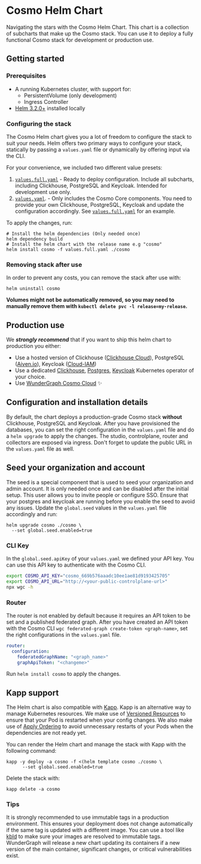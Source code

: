 # Cosmo Helm Chart

Navigating the stars with the Cosmo Helm Chart. This chart is a collection of subcharts that make up the Cosmo stack.
You can use it to deploy a fully functional Cosmo stack for development or production use.

## Getting started

### Prerequisites

- A running Kubernetes cluster, with support for:
    - PersistentVolume (only development)
    - Ingress Controller
- [Helm 3.2.0+](https://helm.sh/docs/intro/install/) installed locally

### Configuring the stack

The Cosmo Helm chart gives you a lot of freedom to configure the stack to suit your needs.
Helm offers two primary ways to configure your stack, statically by passing a `values.yaml` file or dynamically by offering input via the CLI.

For your convenience, we included two different value presets:

1. [`values.full.yaml`](values.full.yaml) - Ready to deploy configuration. Include all subcharts, including Clickhouse, PostgreSQL and Keycloak. Intended for development use only.
2. [`values.yaml`](values.yaml). - Only includes the Cosmo Core components. You need to provide your own Clickhouse, PostgreSQL, Keycloak and update the configuration accordingly. See [`values.full.yaml`](values.full.yaml) for an example.

To apply the changes, run:

```shell
# Install the helm dependencies (Only needed once)
helm dependency build
# Install the helm chart with the release name e.g "cosmo"
helm install cosmo -f values.full.yaml ./cosmo
```

### Removing stack after use
In order to prevent any costs, you can remove the stack after use with:

```shell
helm uninstall cosmo
```

**Volumes might not be automatically removed, so you may need to manually remove them with `kubectl delete pvc -l release=my-release`.**

## Production use

We ***strongly recommend*** that if you want to ship this helm chart to production you either:
- Use a hosted version of Clickhouse ([Clickhouse Cloud](https://clickhouse.com/)), PostgreSQL ([Aiven.io](https://aiven.io/postgresql)), Keycloak ([Cloud-IAM](https://www.cloud-iam.com/))
- Use a dedicated [Clickhouse](https://github.com/Altinity/clickhouse-operator), [Postgres](https://github.com/zalando/postgres-operator), [Keycloak](https://www.keycloak.org/operator/installation) Kubernetes operator of your choice.
- Use [WunderGraph Cosmo Cloud](https://cosmo.wundergraph.com/login) ✨

## Configuration and installation details

By default, the chart deploys a production-grade Cosmo stack **without** Clickhouse, PostgreSQL and Keycloak.
After you have provisioned the databases, you can set the right configuration in the `values.yaml` file and do a `helm upgrade` to apply the changes.
The studio, controlplane, router and collectors are exposed via ingress. Don't forget to update the public URL in the `values.yaml` file as well.

## Seed your organization and account

The seed is a special component that is used to seed your organization and admin account. It is only needed once and can be disabled after the initial setup. This user allows you to invite people or configure SSO. Ensure that your postgres and keycloak are running before you enable the seed to avoid any issues.
Update the `global.seed` values in the `values.yaml` file accordingly and run:

```shell
helm upgrade cosmo ./cosmo \
  --set global.seed.enabled=true
```

### CLI Key

In the `global.seed.apiKey` of your `values.yaml` we defined your API key. You can use this API key to authenticate with the Cosmo CLI.

```sh
export COSMO_API_KEY="cosmo_669b576aaadc10ee1ae81d9193425705"
export COSMO_API_URL="http://<your-public-controlplane-url>"
npx wgc -h
```

### Router
The router is not enabled by default because it requires an API token to be set and a published federated graph. After you have created an API token with the Cosmo CLI `wgc federated-graph create-token <graph-name>`, set the right configurations in the `values.yaml` file.

```yaml
router:
  configuration:
    federatedGraphName: "<graph_name>"
    graphApiToken: "<changeme>"
```

Run `helm install cosmo` to apply the changes.

## Kapp support

The Helm chart is also compatible with [Kapp](https://get-kapp.io/). Kapp is an alternative way to manage Kubernetes resources. We make use of [Versioned Resources](https://carvel.dev/kapp/docs/v0.58.x/diff/#versioned-resources) to ensure that your Pod is restarted when your config changes.
We also make use of [Apply Ordering](https://carvel.dev/kapp/docs/v0.58.x/apply-ordering/) to avoid unnecessary restarts of your Pods when the dependencies are not ready yet.

You can render the Helm chart and manage the stack with Kapp with the following command:

```shell
kapp -y deploy -a cosmo -f <(helm template cosmo ./cosmo \
	  --set global.seed.enabled=true
```

Delete the stack with:

```shell
kapp delete -a cosmo
```

### Tips

It is strongly recommended to use immutable tags in a production environment. This ensures your deployment does not change automatically if the same tag is updated with a different image.
You can use a tool like [kbld](https://get-kbld.io/) to make sure your images are resolved to immutable tags.
WunderGraph will release a new chart updating its containers if a new version of the main container, significant changes, or critical vulnerabilities exist.